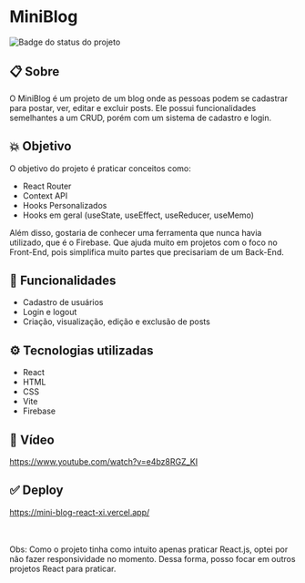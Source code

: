 # MiniBlog

![Badge do status do projeto](http://img.shields.io/static/v1?label=STATUS&message=EM%20DESENVOLVIMENTO&color=GREEN&style=for-the-badge)

## 📋 Sobre

O MiniBlog é um projeto de um blog onde as pessoas podem se cadastrar para postar, ver, editar e excluir posts. Ele possui funcionalidades semelhantes a um CRUD, porém com um sistema de cadastro e login.


## 💥 Objetivo

O objetivo do projeto é praticar conceitos como:
- React Router
- Context API
- Hooks Personalizados
- Hooks em geral (useState, useEffect, useReducer, useMemo)

  
Além disso, gostaria de conhecer uma ferramenta que nunca havia utilizado, que é o Firebase. Que ajuda muito em projetos com o foco no Front-End, pois simplifica muito partes que precisariam de um Back-End.


## 🚀 Funcionalidades

- Cadastro de usuários
- Login e logout
- Criação, visualização, edição e exclusão de posts

## ⚙️ Tecnologias utilizadas

- React
- HTML
- CSS
- Vite
- Firebase

## 🎥 Vídeo 

https://www.youtube.com/watch?v=e4bz8RGZ_KI

## ✅ Deploy

https://mini-blog-react-xi.vercel.app/


<br>
<br>
Obs: Como o projeto tinha como intuito apenas praticar React.js, optei por não fazer responsividade no momento. Dessa forma, posso focar em outros projetos React para praticar.
